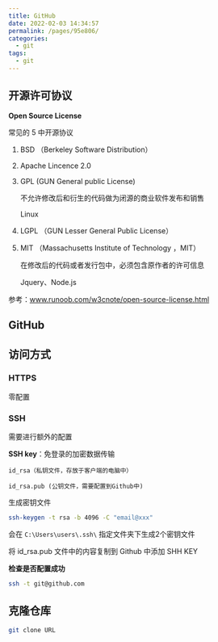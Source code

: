 ```yaml
---
title: GitHub
date: 2022-02-03 14:34:57
permalink: /pages/95e806/
categories:
  - git
tags:
  - git
---
```

## 开源许可协议

**Open Source License**

常见的 5 中开源协议

1. BSD （Berkeley Software Distribution）

2. Apache Lincence 2.0

3. GPL (GUN General public License)

   不允许修改后和衍生的代码做为闭源的商业软件发布和销售

   Linux

4. LGPL （GUN Lesser General Public License）

5. MIT （Massachusetts Institute of Technology ，MIT）

   在修改后的代码或者发行包中，必须包含原作者的许可信息

   Jquery、Node.js

参考：www.runoob.com/w3cnote/open-source-license.html

## GitHub

## 访问方式

### HTTPS

零配置

### SSH

需要进行额外的配置

**SSH key**：免登录的加密数据传输

`id_rsa（私钥文件，存放于客户端的电脑中）`

`id_rsa.pub (公钥文件，需要配置到Github中)`

生成密钥文件

```sh
ssh-keygen -t rsa -b 4096 -C "email@xxx"
```

会在 `C:\Users\users\.ssh\` 指定文件夹下生成2个密钥文件

将 id_rsa.pub 文件中的内容复制到 Github 中添加 SHH KEY

**检查是否配置成功**

```sh
ssh -t git@github.com
```

## 克隆仓库

```sh
git clone URL
```



























































